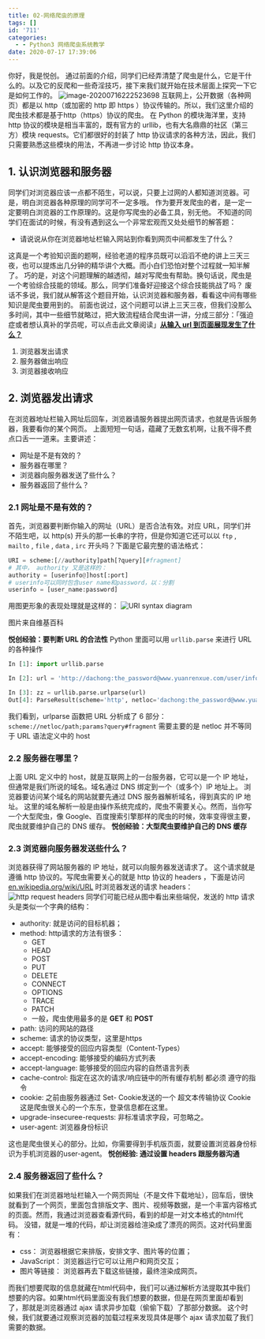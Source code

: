 ```yaml
---
title: 02-网络爬虫的原理
tags: []
id: '711'
categories:
  - - Python3 网络爬虫系统教学
date: 2020-07-17 17:39:06
---
```


你好，我是悦创。 通过前面的介绍，同学们已经弄清楚了爬虫是什么，它是干什么的。以及它的反爬和一些奇淫技巧，接下来我们就开始在技术层面上探究一下它是如何工作的。 ![image-20200716222523698](https://images-aiyc-1301641396.cos.ap-guangzhou.myqcloud.com/20200717173735.png) 互联网上，公开数据（各种网页）都是以 http（或加密的 http 即 https ）协议传输的。所以，我们这里介绍的爬虫技术都是基于http（https）协议的爬虫。 在 Python 的模块海洋里，支持 http 协议的模块是相当丰富的，既有官方的 urllib，也有大名鼎鼎的社区（第三方）模块 requests。它们都很好的封装了 http 协议请求的各种方法，因此，我们只需要熟悉这些模块的用法，不再进一步讨论 http 协议本身。

## 1\. 认识浏览器和服务器

同学们对浏览器应该一点都不陌生，可以说，只要上过网的人都知道浏览器。可是，明白浏览器各种原理的同学可不一定多哦。 作为要开发爬虫的者，是一定一定要明白浏览器的工作原理的。这是你写爬虫的必备工具，别无他。 不知道的同学们在面试的时候，有没有遇到这么一个非常宏观而又处处细节的解答题：

*   请说说从你在浏览器地址栏输入网站到你看到网页中间都发生了什么？

这真是一个考验知识面的题啊，经验老道的程序员既可以滔滔不绝的讲上三天三夜，也可以提炼出几分钟的精华讲个大概。而小白们恐怕对整个过程就一知半解了。 巧的是，对这个问题理解的越透彻，越对写爬虫有帮助。换句话说，爬虫是一个考验综合技能的领域。那么，同学们准备好迎接这个综合技能挑战了吗？ 废话不多说，我们就从解答这个题目开始，认识浏览器和服务器，看看这中间有哪些知识是爬虫要用到的。 前面也说过，这个问题可以讲上三天三夜，但我们没那么多时间，其中一些细节就略过，把大致流程结合爬虫讲一讲，分成三部分：「强迫症或者想认真补的学员呢，可以点击此文章阅读」[**从输入 url 到页面展现发生了什么？**](https://www.aiyc.top/709.html)

1.  浏览器发出请求
2.  服务器做出响应
3.  浏览器接收响应

## 2\. 浏览器发出请求

在浏览器地址栏输入网址后回车，浏览器请服务器提出网页请求，也就是告诉服务器，我要看你的某个网页。 上面短短一句话，蕴藏了无数玄机啊，让我不得不费点口舌一一道来。主要讲述：

*   网址是不是有效的？
*   服务器在哪里？
*   浏览器向服务器发送了些什么？
*   服务器返回了些什么？

### 2.1 网址是不是有效的？

首先，浏览器要判断你输入的网址（URL）是否合法有效。对应 URL，同学们并不陌生吧，以 http(s) 开头的那一长串的字符，但是你知道它还可以以 `ftp` , `mailto` , `file` , `data` , `irc` 开头吗？下面是它最完整的语法格式：

```python
URI = scheme:[//authority]path[?query][#fragment]
# 其中， authority 又是这样的：
authority = [userinfo@]host[:port]
# userinfo可以同时包含user name和password，以：分割
userinfo = [user_name:password]
```

用图更形象的表现处理就是这样的： ![URI syntax diagram](https://images-aiyc-1301641396.cos.ap-guangzhou.myqcloud.com/20200717173743.png)

图片来自维基百科

**悦创经验：要判断 URL 的合法性** Python 里面可以用 `urllib.parse` 来进行 URL 的各种操作

```python
In [1]: import urllib.parse 

In [2]: url = 'http://dachong:the_password@www.yuanrenxue.com/user/info?page=2'

In [3]: zz = urllib.parse.urlparse(url)
Out[4]: ParseResult(scheme='http', netloc='dachong:the_password@www.yuanrenxue.com', path='/user/info', params='', query='page=2', fragment='')
```

我们看到，urlparse 函数把 URL 分析成了 6 部分： `scheme://netloc/path;params?query#fragment` 需要主要的是 netloc 并不等同于 URL 语法定义中的 host

### 2.2 服务器在哪里？

上面 URL 定义中的 host，就是互联网上的一台服务器，它可以是一个 IP 地址，但通常是我们所说的域名。域名通过 DNS 绑定到一个（或多个）IP 地址上。 浏览器要访问某个域名的网站就要先通过 DNS 服务器解析域名，得到真实的 IP 地址。 这里的域名解析一般是由操作系统完成的，爬虫不需要关心。然而，当你写一个大型爬虫，像 Google、百度搜索引擎那样的爬虫的时候，效率变得很主要，爬虫就要维护自己的 DNS 缓存。 **悦创经验：大型爬虫要维护自己的 DNS 缓存**

### 2.3 浏览器向服务器发送些什么？

浏览器获得了网站服务器的 IP 地址，就可以向服务器发送请求了。 这个请求就是遵循 http 协议的。写爬虫需要关心的就是 http 协议的 headers ，下面是访问 [en.wikipedia.org/wiki/URL](https://en.wikipedia.org/wiki/URL) 时浏览器发送的请求 headers： ![http request headers](https://images-aiyc-1301641396.cos.ap-guangzhou.myqcloud.com/20200717173747.png) 同学们可能已经从图中看出来些端倪，发送的 http 请求头是类似一个字典的结构：

*   authority: 就是访问的目标机器；
*   method: http请求的方法有很多：
    *   GET
    *   HEAD
    *   POST
    *   PUT
    *   DELETE
    *   CONNECT
    *   OPTIONS
    *   TRACE
    *   PATCH
    *   一般，爬虫使用最多的是 **GET** 和 **POST**
*   path: 访问的网站的路径
*   scheme: 请求的协议类型，这里是https
*   accept: 能够接受的回应内容类型（Content-Types）
*   accept-encoding: 能够接受的编码方式列表
*   accept-language: 能够接受的回应内容的自然语言列表
*   cache-control: 指定在这次的请求/响应链中的所有缓存机制 都必须 遵守的指令
*   cookie: 之前由服务器通过 Set- Cookie发送的一个 超文本传输协议 Cookie 这是爬虫很关心的一个东东，登录信息都在这里。
*   upgrade-insecuree-requests: 非标准请求字段，可忽略之。
*   user-agent: 浏览器身份标识

这也是爬虫很关心的部分。比如，你需要得到手机版页面，就要设置浏览器身份标识为手机浏览器的user-agent。 **悦创经验: 通过设置 headers 跟服务器沟通**

### 2.4 服务器返回了些什么？

如果我们在浏览器地址栏输入一个网页网址（不是文件下载地址），回车后，很快就看到了一个网页，里面包含排版文字、图片、视频等数据，是一个丰富内容格式的页面。然而，我通过浏览器查看源代码，看到的却是一对文本格式的html代码。 没错，就是一堆的代码，却让浏览器给渲染成了漂亮的网页。这对代码里面有：

*   css： 浏览器根据它来排版，安排文字、图片等的位置；
*   JavaScript： 浏览器运行它可以让用户和网页交互；
*   图片等链接： 浏览器再去下载这些链接，最终渲染成网页。

而我们想要爬取的信息就藏在html代码中，我们可以通过解析方法提取其中我们想要的内容。如果html代码里面没有我们想要的数据，但是在网页里面却看到了，那就是浏览器通过 ajax 请求异步加载（偷偷下载）了那部分数据。 这个时候，我们就要通过观察浏览器的加载过程来发现具体是哪个 ajax 请求加载了我们需要的数据。